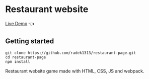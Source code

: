 # Restaurant website

[Live Demo](https://radek1313.github.io/restaurant-page/) :point_left:

## Getting started

```
git clone https://github.com/radek1313/restaurant-page.git
cd restaurant-page
npm install
```

Restaurant website game made with HTML, CSS, JS and webpack.
